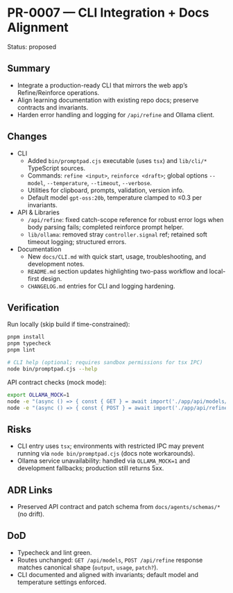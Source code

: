 # PR-0007 — CLI Integration + Docs Alignment

Status: proposed

## Summary
- Integrate a production-ready CLI that mirrors the web app’s Refine/Reinforce operations.
- Align learning documentation with existing repo docs; preserve contracts and invariants.
- Harden error handling and logging for `/api/refine` and Ollama client.

## Changes
- CLI
  - Added `bin/promptpad.cjs` executable (uses `tsx`) and `lib/cli/*` TypeScript sources.
  - Commands: `refine <input>`, `reinforce <draft>`; global options `--model`, `--temperature`, `--timeout`, `--verbose`.
  - Utilities for clipboard, prompts, validation, version info.
  - Default model `gpt-oss:20b`, temperature clamped to ≤0.3 per invariants.
- API & Libraries
  - `/api/refine`: fixed catch-scope reference for robust error logs when body parsing fails; completed reinforce prompt helper.
  - `lib/ollama`: removed stray `controller.signal` ref; retained soft timeout logging; structured errors.
- Documentation
  - New `docs/CLI.md` with quick start, usage, troubleshooting, and development notes.
  - `README.md` section updates highlighting two-pass workflow and local-first design.
  - `CHANGELOG.md` entries for CLI and logging hardening.

## Verification
Run locally (skip build if time-constrained):

```bash
pnpm install
pnpm typecheck
pnpm lint

# CLI help (optional; requires sandbox permissions for tsx IPC)
node bin/promptpad.cjs --help
```

API contract checks (mock mode):

```bash
export OLLAMA_MOCK=1
node -e "(async () => { const { GET } = await import('./app/api/models/route.ts'); const r=await GET(); console.log(await r.json()); })()"
node -e "(async () => { const { POST } = await import('./app/api/refine/route.ts'); const r=await POST({ json: async () => ({ mode:'refine', input:'x', model:'gpt-oss:20b', temperature:0.2 }) }); console.log(await r.json()); })()"
```

## Risks
- CLI entry uses `tsx`; environments with restricted IPC may prevent running via `node bin/promptpad.cjs` (docs note workarounds).
- Ollama service unavailability: handled via `OLLAMA_MOCK=1` and development fallbacks; production still returns 5xx.

## ADR Links
- Preserved API contract and patch schema from `docs/agents/schemas/*` (no drift).

## DoD
- Typecheck and lint green.
- Routes unchanged: `GET /api/models`, `POST /api/refine` response matches canonical shape (`output`, `usage`, `patch?`).
- CLI documented and aligned with invariants; default model and temperature settings enforced.

